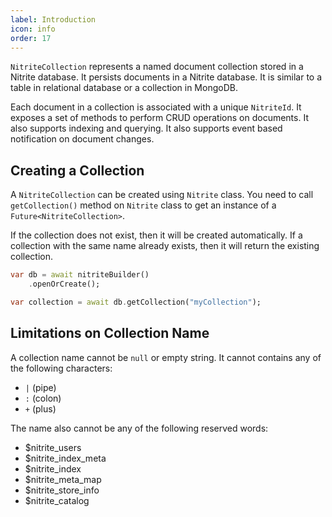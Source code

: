 ```yaml
---
label: Introduction
icon: info
order: 17
---
```


`NitriteCollection` represents a named document collection stored in a Nitrite database. It persists documents in a Nitrite database. It is similar to a table in relational database or a collection in MongoDB.

Each document in a collection is associated with a unique `NitriteId`. It exposes a set of methods to perform CRUD operations on documents. It also supports indexing and querying. It also supports event based notification on document changes.

## Creating a Collection

A `NitriteCollection` can be created using `Nitrite` class. You need to call `getCollection()` method on `Nitrite` class to get an instance of a `Future<NitriteCollection>`.

If the collection does not exist, then it will be created automatically. If a collection with the same name already exists, then it will return the existing collection. 

```dart
var db = await nitriteBuilder()
    .openOrCreate();

var collection = await db.getCollection("myCollection");
```

## Limitations on Collection Name

A collection name cannot be `null` or empty string. It cannot contains any of the following characters:

- `|` (pipe)
- `:` (colon)
- `+` (plus)

The name also cannot be any of the following reserved words:

- $nitrite_users
- $nitrite_index_meta
- $nitrite_index
- $nitrite_meta_map
- $nitrite_store_info
- $nitrite_catalog

